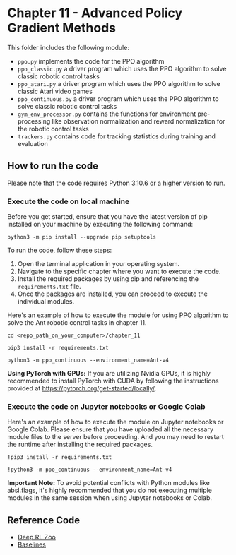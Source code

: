 # Chapter 11 - Advanced Policy Gradient Methods

This folder includes the following module:
* `ppo.py` implements the code for the PPO algorithm
* `ppo_classic.py` a driver program which uses the PPO algorithm to solve classic robotic control tasks
* `ppo_atari.py` a driver program which uses the PPO algorithm to solve classic Atari video games
* `ppo_continuous.py` a driver program which uses the PPO algorithm to solve classic robotic control tasks
* `gym_env_processor.py` contains the functions for environment pre-processing like observation normalization and reward normalization for the robotic control tasks
* `trackers.py` contains code for tracking statistics during training and evaluation


## How to run the code
Please note that the code requires Python 3.10.6 or a higher version to run.


### Execute the code on local machine
Before you get started, ensure that you have the latest version of pip installed on your machine by executing the following command:
```
python3 -m pip install --upgrade pip setuptools
```

To run the code, follow these steps:

1. Open the terminal application in your operating system.
2. Navigate to the specific chapter where you want to execute the code.
3. Install the required packages by using pip and referencing the `requirements.txt` file.
4. Once the packages are installed, you can proceed to execute the individual modules.


Here's an example of how to execute the module for using PPO algorithm to solve the Ant robotic control tasks in chapter 11.
```
cd <repo_path_on_your_computer>/chapter_11

pip3 install -r requirements.txt

python3 -m ppo_continuous --environment_name=Ant-v4
```

**Using PyTorch with GPUs:**
If you are utilizing Nvidia GPUs, it is highly recommended to install PyTorch with CUDA by following the instructions provided at https://pytorch.org/get-started/locally/.


### Execute the code on Jupyter notebooks or Google Colab
Here's an example of how to execute the module on Jupyter notebooks or Google Colab. Please ensure that you have uploaded all the necessary module files to the server before proceeding. And you may need to restart the runtime after installing the required packages.
```
!pip3 install -r requirements.txt

!python3 -m ppo_continuous --environment_name=Ant-v4
```

**Important Note:**
To avoid potential conflicts with Python modules like absl.flags, it's highly recommended that you do not executing multiple modules in the same session when using Jupyter notebooks or Colab.


## Reference Code
* [Deep RL Zoo](https://github.com/michaelnny/deep_rl_zoo)
* [Baselines](https://github.com/openai/baselines)
